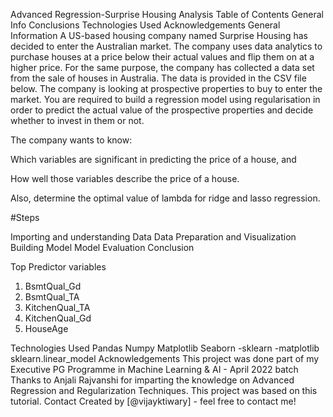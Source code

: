 Advanced Regression-Surprise Housing Analysis 
Table of Contents
General Info
Conclusions
Technologies Used
Acknowledgements
General Information
A US-based housing company named Surprise Housing has decided to enter the Australian market. The company uses data analytics to purchase houses at a price below their actual values and flip them on at a higher price. For the same purpose, the company has collected a data set from the sale of houses in Australia. The data is provided in the CSV file below.
The company is looking at prospective properties to buy to enter the market. You are required to build a regression model using regularisation in order to predict the actual value of the prospective properties and decide whether to invest in them or not.

The company wants to know:

Which variables are significant in predicting the price of a house, and

How well those variables describe the price of a house.

Also, determine the optimal value of lambda for ridge and lasso regression.

 
#Steps

Importing and understanding Data
Data Preparation and Visualization
Building Model
Model Evaluation
Conclusion

Top Predictor variables
1.	BsmtQual_Gd                             
2.	BsmtQual_TA                           
3.	KitchenQual_TA                        
4.	KitchenQual_Gd                          
5.	HouseAge                                 

Technologies Used
Pandas
Numpy
Matplotlib
Seaborn -sklearn -matplotlib
sklearn.linear_model
Acknowledgements
This project was done part of my Executive PG Programme in Machine Learning & AI - April 2022 batch
Thanks to Anjali Rajvanshi for imparting the knowledge on Advanced Regression and Regularization Techniques.
This project was based on this tutorial.
Contact
Created by [@vijayktiwary] - feel free to contact me!


<!-- Optional -->
<!-- ## License -->
<!-- This project is open source and available under the [... License](). -->

<!-- You don't have to include all sections - just the one's relevant to your project -->